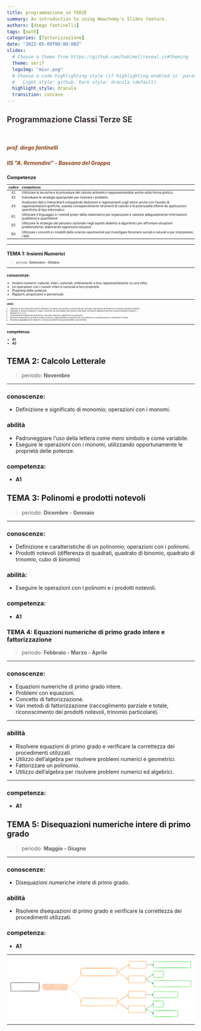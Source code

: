 ```yaml
---
title: programmazione_se TERZE
summary: An introduction to using Wowchemy's Slides feature.
authors: [diego fantinelli]
tags: [math]
categories: [fattorizzazione]
date: "2022-05-09T00:00:00Z"
slides:
  # Choose a theme from https://github.com/hakimel/reveal.js#theming
  theme: serif
  logoImg: "miur.png"
  # Choose a code highlighting style (if highlighting enabled in `params.toml`)
  #   Light style: github. Dark style: dracula (default).
  highlight_style: dracula
  transition: concave
---
```



<section data-background-image="pingpong_bkg.jpg" data-background-opacity="0.6" data-transition="convex">
  <h2 style="color:#3B2F2F">Programmazione Classi Terze SE</h2>
  <!-- <h3 style="color:#3B2F2F"><em>esercizi e ripasso</em></h3> -->
  <br>
  <h5 style="color:#8A4117"><em>prof. diego fantinelli</em></h5>
  <h5 style="color:#8A4117">IIS "A. Remondini" - Bassano del Grappa</h5>
</section>

<section style="font-size:60%" data-background-image="pingpong_bkg.jpg" data-background-opacity="0.6">

## Competenze

| codice | competenze                                                                                                                                                                                                                                               |
|:------:|:-------------------------------------------------------------------------------------------------------------------------------------------------------------------------------------------------------------------------------------------------------- |
|   A1   | Utilizzare le tecniche e le procedure del calcolo aritmetico rappresentandole anche sotto forma grafica.                                                                                                                                                 |
|   A2   | Individuare le strategie appropriate per risolvere i problemi.                                                                                                                                                                                           |
|   A3   | Analizzare dati e interpretarli sviluppando deduzioni e ragionamenti sugli stessi anche con l’ausilio di rappresentazioni grafiche, usando consapevolmente strumenti di calcolo e le potenzialità offerte da applicazioni specifiche di tipo informatico |
|   B1   | Utilizzare il linguaggio e i metodi propri della matematica per organizzare e valutare adeguatamente informazioni qualitative e quantitative                                                                                                             |
|   B2   | Utilizzare le strategie del pensiero razionale negli aspetti dialettici e algoritmici per affrontare situazioni problematiche, elaborando opportune soluzioni                                                                                            |
|   B3   | Utilizzare i concetti e i modelli delle scienze sperimentali per investigare fenomeni sociali e naturali e per interpretare i dati.                                                                                                                      |

</section>

---

<section style="font-size:60%" data-background-image="calm_bkg.jpg" data-background-opacity="0.6">

## TEMA 1: Insiemi Numerici
>periodo: **Settembre - Ottobre**

---

### conoscenze:
- Insiemi numerici: naturali, interi, razionali; ordinamento e loro rappresentazione su una retta.
- Le operazioni con i numeri interi e razionali e loro proprietà.
- Proprietà delle potenze.
- Rapporti, proporzioni e percentuali.

---

<span style="font-size:60%">

### abilità
- Utilizzare le procedure del calcolo aritmetico (a mente, per iscritto, a macchina) per calcolare espressioni aritmetiche e risolvere semplici problemi.
- Utilizzare le diverse notazioni e saper convertire da una all’altra (da frazioni a decimali, da frazioni apparenti ad interi, da percentuali a frazioni…)
- Operare in $\mathbb{N,\, Z,\, Q}.$
- Comprendere il significato di potenza; calcolare potenze e applicarne le proprietà.
- Risolvere espressioni nei diversi insiemi numerici; rappresentare la soluzione di un problema con un’espressione e calcolarne il valore.
- Impostare uguaglianze di rapporti e risolvere problemi di proporzionalità e percentuale
</span>

---

### competenza: 
- **A1**
- **A2**

</section>

<section data-background-image="calm_bkg.jpg" data-background-opacity="0.6">

## TEMA 2: Calcolo Letterale
>periodo: **Novembre**

---

### conoscenze:    
- Definizione e significato di monomio; operazioni con i monomi.
### abilità
- Padroneggiare l’uso della lettera come mero simbolo e come variabile.
- Eseguire le operazioni con i monomi, utilizzando opportunamente le proprietà delle potenze.
### competenza:
- **A1**

</section>

<section data-background-image="calm_bkg.jpg" data-background-opacity="0.6">

## TEMA 3: Polinomi e prodotti notevoli
>periodo: **Dicembre - Gennaio**

---

### conoscenze:
- Definizione e caratteristiche di un polinomio; operazioni con i polinomi.
- Prodotti notevoli (differenza di quadrati, quadrato di binomio, quadrato di trinomio, cubo di binomio)

### abilità:
- Eseguire le operazioni con i polinomi e i prodotti notevoli.

### competenza:

- **A1**

</section>

<section data-background-image="calm_bkg.jpg" data-background-opacity="0.6">

### TEMA 4: Equazioni numeriche di primo grado intere e fattorizzazione
>periodo: **Febbraio - Marzo - Aprile**

---

### conoscenze:
- Equazioni numeriche di primo grado intere.
- Problemi con equazioni.
- Concetto di fattorizzazione.
- Vari metodi di fattorizzazione (raccoglimento parziale e totale, riconoscimento dei prodotti notevoli, trinomio particolare).

---

### abilità
- Risolvere equazioni di primo grado e verificare la correttezza dei procedimenti utilizzati.
- Utilizzo dell’algebra per risolvere problemi numerici e geometrici.
- Fattorizzare un polinomio.
- Utilizzo dell’algebra per risolvere problemi numerici ed algebrici.

---

### competenza:
- **A1**

</section>

<section data-background-image="calm_bkg.jpg" data-background-opacity="0.6">

## TEMA 5: Disequazioni numeriche intere di primo grado
> periodo: **Maggio - Giugno**

---

### conoscenze:
- Disequazioni numeriche intere di primo grado.
### abilità
- Risolvere disequazioni di primo grado e verificare la correttezza dei procedimenti utilizzati.
### competenza:
- **A1**

</section>

---

![polinomi](schema_polinomi-equazioni.svg)

---

<section data-transition="convex" data-background-color="#EDEDED">
  <img data-src="https://res.cloudinary.com/teepublic/image/private/s--TQXt20Pc--/t_Resized%20Artwork/c_fit,g_north_west,h_954,w_954/co_000000,e_outline:48/co_000000,e_outline:inner_fill:48/co_ffffff,e_outline:48/co_ffffff,e_outline:inner_fill:48/co_bbbbbb,e_outline:3:1000/c_mpad,g_center,h_1260,w_1260/b_rgb:eeeeee/c_limit,f_auto,h_630,q_90,w_630/v1588675429/production/designs/9818088_0.jpg">
</section>
